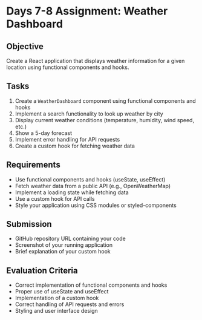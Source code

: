 # Days 7-8 Assignment: Weather Dashboard

## Objective
Create a React application that displays weather information for a given location using functional components and hooks.

## Tasks
1. Create a `WeatherDashboard` component using functional components and hooks
2. Implement a search functionality to look up weather by city
3. Display current weather conditions (temperature, humidity, wind speed, etc.)
4. Show a 5-day forecast
5. Implement error handling for API requests
6. Create a custom hook for fetching weather data

## Requirements
- Use functional components and hooks (useState, useEffect)
- Fetch weather data from a public API (e.g., OpenWeatherMap)
- Implement a loading state while fetching data
- Use a custom hook for API calls
- Style your application using CSS modules or styled-components

## Submission
- GitHub repository URL containing your code
- Screenshot of your running application
- Brief explanation of your custom hook

## Evaluation Criteria
- Correct implementation of functional components and hooks
- Proper use of useState and useEffect
- Implementation of a custom hook
- Correct handling of API requests and errors
- Styling and user interface design

